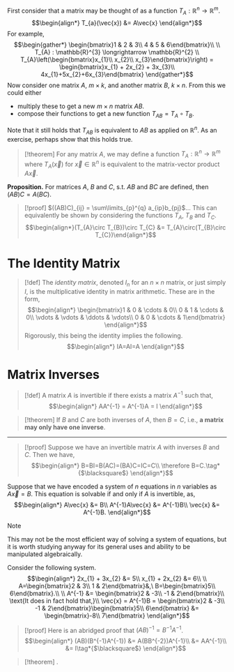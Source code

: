 First consider that a matrix may be thought of as a function $T_{A} : \mathbb{R}^{n} \longrightarrow \mathbb{R}^{m}$.
$$\begin{align*}
T_{a}(\vec{x}) &= A\vec{x}
\end{align*}$$
For example,
$$\begin{gather*}
\begin{bmatrix}1 & 2 & 3\\
4 & 5 & 6\end{bmatrix}\\
\\
T_{A} : \mathbb{R}^{3} \longrightarrow \mathbb{R}^{2}
\\
T_{A}\left(\begin{bmatrix}x_{1}\\
x_{2}\\
x_{3}\end{bmatrix}\right) = \begin{bmatrix}x_{1} + 2x_{2} + 3x_{3}\\
4x_{1}+5x_{2}+6x_{3}\end{bmatrix}
\end{gather*}$$
Now consider one matrix $A$, $m\times k$, and another matrix $B$, $k\times n$. From this we could either
- multiply these to get a new $m\times n$ matrix $AB$.
- compose their functions to get a new function $T_{AB} = T_{A}\circ T_{B}$.

Note that it still holds that $T_{AB}$ is equivalent to $AB$ as applied on $\mathbb{R}^{n}$. As an exercise, perhaps show that this holds true.

>[!theorem]
>For any matrix $A$, we may define a function $T_{A} : \mathbb{R}^{n} \longrightarrow \mathbb{R}^{m}$ where $T_{A}(\vec{x})$ for $\vec{x}\in\mathbb{R}^{n}$ is equivalent to the matrix-vector product $A\vec{x}$.

**Proposition.**
For matrices $A$, $B$ and $C$, s.t. $AB$ and $BC$ are defined, then $(AB)C = A(BC)$.
>[!proof]
>$((AB)C)_{ij} = \sum\limits_{p}^{q} a_{ip}b_{pj}$...
>This can equivalently be shown by considering the functions $T_{A}$, $T_{B}$ and $T_{C}$.
>$$\begin{align*}(T_{A}\circ T_{B})\circ T_{C} &= T_{A}\circ(T_{B}\circ T_{C})\end{align*}$$

# The Identity Matrix
>[!def]
>The *identity matrix*, denoted $I_{n}$ for an $n\times n$ matrix, or just simply $I$, is the multiplicative identity in matrix arithmetic. These are in the form,
>$$\begin{align*}
\begin{bmatrix}1 & 0 & \cdots & 0\\
0 & 1 & \cdots & 0\\
\vdots & \vdots & \ddots & \vdots\\
0 & 0 & \cdots & 1\end{bmatrix}
\end{align*}$$
>Rigorously, this being the identity implies the following.
>$$\begin{align*}
IA=AI=A
\end{align*}$$

# Matrix Inverses
>[!def]
>A matrix $A$ is invertible if there exists a matrix $A^{-1}$ such that,
>$$\begin{align*}
AA^{-1} = A^{-1}A = I
\end{align*}$$

>[!theorem]
>If $B$ and $C$ are both inverses of $A$, then $B=C$, i.e., **a matrix may only have one inverse**.
---
>[!proof]
>Suppose we have an invertible matrix $A$ with inverses $B$ and $C$. Then we have,
>$$\begin{align*}
B=BI=B(AC)=(BA)C=IC=C\\
\therefore B=C.\tag*{$\blacksquare$}
\end{align*}$$


Suppose that we have encoded a system of $n$ equations in $n$ variables as $A\vec{x}=B$. This equation is solvable if and only if $A$ is invertible, as,
$$\begin{align*}
A\vec{x} &= B\\
A^{-1}A\vec{x} &= A^{-1}B\\
\vec{x} &= A^{-1}B.
\end{align*}$$
>[!note]
>This may not be the most efficient way of solving a system of equations, but it is worth studying anyway for its general uses and ability to be manipulated algebraically.

Consider the following system.
$$\begin{align*}
2x_{1} + 3x_{2} &= 5\\
x_{1} + 2x_{2} &= 6\\
\\
A=\begin{bmatrix}2 & 3\\
1 & 2\end{bmatrix}&,\ 
B=\begin{bmatrix}5\\
6\end{bmatrix}.\\
\\
A^{-1} &= \begin{bmatrix}2 & -3\\
-1 & 2\end{bmatrix}\\
\text{It does in fact hold that,}\\
\vec{x} = A^{-1}B = \begin{bmatrix}2 & -3\\
-1 & 2\end{bmatrix}\begin{bmatrix}5\\
6\end{bmatrix} &= \begin{bmatrix}-8\\
7\end{bmatrix}
\end{align*}$$

>[!proof]
>Here is an abridged proof that $(AB)^{-1} = B^{-1}A^{-1}$.
>$$\begin{align*}
(AB)(B^{-1}A^{-1}) &= A(BB^{-2})A^{-1}\\
&= AA^{-1}\\
&= I\tag*{$\blacksquare$}
\end{align*}$$

>[!theorem]
>.